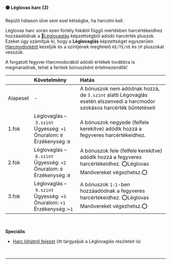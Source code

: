 #### 🟣 Léglovas harc (3)

Repülő hátason ülve sem esel kétségbe, ha harcolni kell.

Léglovas harc során ezen fortély fokától függő mértékben harcértékeidhez hozzáadódnak a 🔵[Léglovaglás](../kepzettsegek/leglovaglas.md) képzettségből adódó harcérték pluszok. Ezeket úgy számítjuk ki, hogy a **Léglovaglás** képzettséget egyszerűen [Harcmodorként](062_01_harcertekek_elemei.md#harcmodor-k%C3%A9pzetts%C3%A9gek) kezeljük és a szintjének megfelelő `KÉ/TÉ/VÉ` és `SP` pluszokat vesszük.

A forgatott fegyver Harcmodorából adódó értékek továbbra is megmaradnak, tehát a fentiek bónuszként értelmezendők!

| |  Követelmény | Hatás  |
| :----------- | :----------- | :----------- |
| Alapeset| - | A bónuszok nem adódnak hozzá, de `3.szint` alatti Légovaglás esetén elszenvedi a harcmodor szokásos harcérték büntetéseit |
| 1.fok | Léglovaglás&nbsp;–&nbsp;`3.szint`<br />Ügyesség:&nbsp;`+1`<br />Önuralom:&nbsp;`0`<br />Érzékenység&nbsp;:`0` | A bónuszok negyede (felfele kerekítve) adódik hozzá a fegyveres harcértékeidhez. |
| 2.fok | Léglovaglás&nbsp;–&nbsp;`6.szint`<br />Ügyesség:&nbsp;`+2`<br />Önuralom:&nbsp;`0`<br />Érzékenység&nbsp;:`0` | A bónuszok fele (felfele kerekítve) adódik hozzá a fegyveres harcértékeidhez. ⭕Léglovas Manővereket végezhetsz.⭕ |
| 3.fok | Léglovaglás&nbsp;–&nbsp;`9.szint`<br />Ügyesség:&nbsp;`+3`<br />Önuralom:&nbsp;`+1`<br />Érzékenység&nbsp;:`+1` | A bónuszok `1:1`-ben hozzáadódnak a fegyveres harcértékeidhez. ⭕Léglovas Manővereket végezhetsz.⭕ |

<br />

**Speciális**

- [Harc lóhátról fejezet](../066_harc_lohartol.md) (itt tárgyaljuk a Léglovaglás részleteit is)

<br />

---
